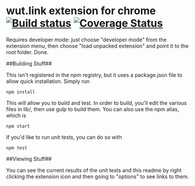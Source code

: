 # wut.link extension for chrome [![Build status](https://travis-ci.org/natedsaint/chromewut.svg?branch=master)](https://travis-ci.org/natedsaint/chromewut) [![Coverage Status](https://coveralls.io/repos/natedsaint/chromewut/badge.svg?branch=master)](https://coveralls.io/r/natedsaint/chromewut?branch=master)

Requires developer mode: just choose "developer mode" from the extension menu, then choose "load unpacked extension" and point it to the root folder. Done.

##Building Stuff##

This isn't registered in the npm registry, but it uses a package.json file to allow quick installation. Simply run 

`npm install`

This will allow you to build and test. In order to build, you'll edit the various files in lib/, then use gulp to build them. You can also use the npm alias, which is

`npm start`

If you'd like to run unit tests, you can do so with 

`npm test`

##Viewing Stuff##

You can see the current results of the unit tests and this readme by right clicking the extension icon and then going to "options" to see links to them.
